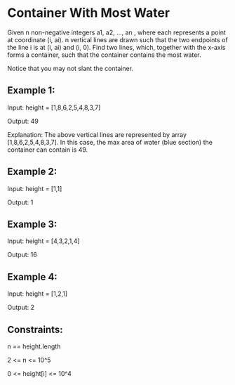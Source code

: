 # Container With Most Water

Given n non-negative integers a1, a2, ..., an , where each represents a point at coordinate (i, ai). n vertical lines are drawn such that the two endpoints of the line i is at (i, ai) and (i, 0). Find two lines, which, together with the x-axis forms a container, such that the container contains the most water.

Notice that you may not slant the container.

## Example 1:

Input: height = [1,8,6,2,5,4,8,3,7]

Output: 49

Explanation: The above vertical lines are represented by array [1,8,6,2,5,4,8,3,7]. In this case, the max area of water (blue section) the container can contain is 49.

## Example 2:

Input: height = [1,1]

Output: 1

## Example 3:

Input: height = [4,3,2,1,4]

Output: 16

## Example 4:

Input: height = [1,2,1]

Output: 2

## Constraints:

n == height.length

2 <= n <= 10^5

0 <= height[i] <= 10^4